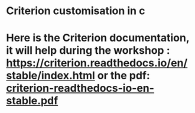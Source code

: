 # Criterion customisation in c

# Here is the Criterion documentation, it will help during the workshop : https://criterion.readthedocs.io/en/stable/index.html or the pdf: [criterion-readthedocs-io-en-stable.pdf](https://github.com/user-attachments/files/17882077/criterion-readthedocs-io-en-stable.pdf)
